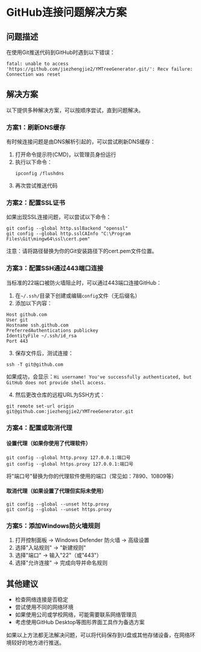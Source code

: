 # GitHub连接问题解决方案

## 问题描述

在使用Git推送代码到GitHub时遇到以下错误：

```
fatal: unable to access 'https://github.com/jiezhengjie2/YMTreeGenerator.git/': Recv failure: Connection was reset
```

## 解决方案

以下提供多种解决方案，可以按顺序尝试，直到问题解决。

### 方案1：刷新DNS缓存

有时候连接问题是由DNS解析引起的，可以尝试刷新DNS缓存：

1. 打开命令提示符(CMD)，以管理员身份运行
2. 执行以下命令：
   ```
   ipconfig /flushdns
   ```
3. 再次尝试推送代码

### 方案2：配置SSL证书

如果出现SSL连接问题，可以尝试以下命令：

```
git config --global http.sslBackend "openssl"
git config --global http.sslCAInfo "C:\Program Files\Git\mingw64\ssl\cert.pem"
```

注意：请将路径替换为你的Git安装路径下的cert.pem文件位置。

### 方案3：配置SSH通过443端口连接

当标准的22端口被防火墙阻止时，可以通过443端口连接GitHub：

1. 在`~/.ssh/`目录下创建或编辑`config`文件（无后缀名）
2. 添加以下内容：

```
Host github.com
User git
Hostname ssh.github.com
PreferredAuthentications publickey
IdentityFile ~/.ssh/id_rsa
Port 443
```

3. 保存文件后，测试连接：

```
ssh -T git@github.com
```

如果成功，会显示：`Hi username! You've successfully authenticated, but GitHub does not provide shell access.`

4. 然后更改仓库的远程URL为SSH方式：

```
git remote set-url origin git@github.com:jiezhengjie2/YMTreeGenerator.git
```

### 方案4：配置或取消代理

#### 设置代理（如果你使用了代理软件）

```
git config --global http.proxy 127.0.0.1:端口号
git config --global https.proxy 127.0.0.1:端口号
```

将"端口号"替换为你的代理软件使用的端口（常见如：7890、10809等）

#### 取消代理（如果设置了代理但实际未使用）

```
git config --global --unset http.proxy
git config --global --unset https.proxy
```

### 方案5：添加Windows防火墙规则

1. 打开控制面板 -> Windows Defender 防火墙 -> 高级设置
2. 选择"入站规则" -> "新建规则"
3. 选择"端口" -> 输入"22"（或"443"）
4. 选择"允许连接" -> 完成向导并命名规则

## 其他建议

- 检查网络连接是否稳定
- 尝试使用不同的网络环境
- 如果使用公司或学校网络，可能需要联系网络管理员
- 考虑使用GitHub Desktop等图形界面工具作为备选方案

如果以上方法都无法解决问题，可以将代码保存到U盘或其他存储设备，在网络环境较好的地方进行推送。